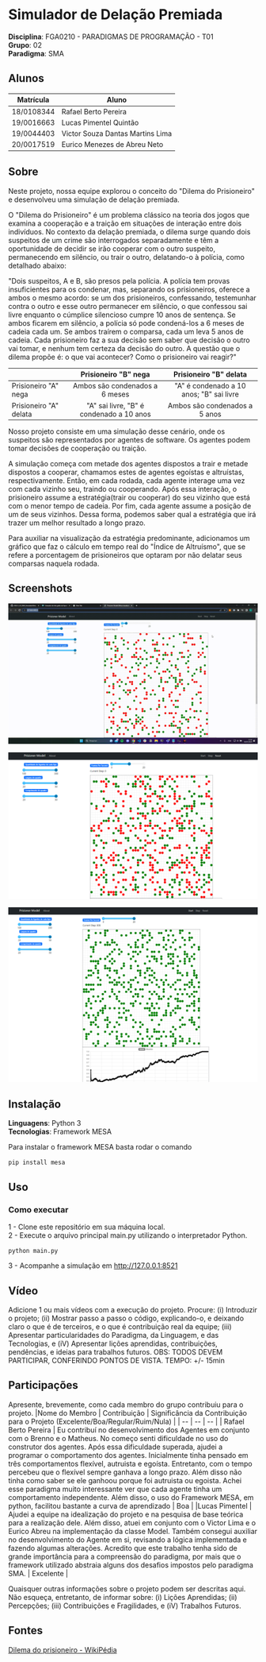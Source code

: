# Simulador de Delação Premiada

**Disciplina**: FGA0210 - PARADIGMAS DE PROGRAMAÇÃO - T01 <br>
**Grupo**: 02<br>
**Paradigma**: SMA<br>

## Alunos

| Matrícula  | Aluno                            |
| ---------- | -------------------------------- |
| 18/0108344 | Rafael Berto Pereira             |
| 19/0016663 | Lucas Pimentel Quintão           |
| 19/0044403 | Victor Souza Dantas Martins Lima |
| 20/0017519 | Eurico Menezes de Abreu Neto     |

## Sobre

Neste projeto, nossa equipe explorou o conceito do "Dilema do Prisioneiro" e desenvolveu uma simulação de delação premiada.<br>

O "Dilema do Prisioneiro" é um problema clássico na teoria dos jogos que examina a cooperação e a traição em situações de interação entre dois indivíduos. No contexto da delação premiada, o dilema surge quando dois suspeitos de um crime são interrogados separadamente e têm a oportunidade de decidir se irão cooperar com o outro suspeito, permanecendo em silêncio, ou trair o outro, delatando-o à polícia, como detalhado abaixo:

"Dois suspeitos, A e B, são presos pela polícia. A polícia tem provas insuficientes para os condenar, mas, separando os prisioneiros, oferece a ambos o mesmo acordo: se um dos prisioneiros, confessando, testemunhar contra o outro e esse outro permanecer em silêncio, o que confessou sai livre enquanto o cúmplice silencioso cumpre 10 anos de sentença. Se ambos ficarem em silêncio, a polícia só pode condená-los a 6 meses de cadeia cada um. Se ambos traírem o comparsa, cada um leva 5 anos de cadeia. Cada prisioneiro faz a sua decisão sem saber que decisão o outro vai tomar, e nenhum tem certeza da decisão do outro. A questão que o dilema propõe é: o que vai acontecer? Como o prisioneiro vai reagir?"

|                        |           Prisioneiro "B" nega           |          Prisioneiro "B" delata          |
| ---------------------- | :--------------------------------------: | :--------------------------------------: |
| Prisioneiro "A" nega   |      Ambos são condenados a 6 meses      | "A" é condenado a 10 anos; "B" sai livre |
| Prisioneiro "A" delata | "A" sai livre, "B" é condenado a 10 anos |      Ambos são condenados a 5 anos       |

Nosso projeto consiste em uma simulação desse cenário, onde os suspeitos são representados por agentes de software. Os agentes podem tomar decisões de cooperação ou traição.<br>

A simulação começa com metade dos agentes dispostos a trair e metade dispostos a cooperar, chamamos estes de agentes egoístas e altruístas, respectivamente. Então, em cada rodada, cada agente interage uma vez com cada vizinho seu, traindo ou cooperando. Após essa interação, o prisioneiro assume a estratégia(trair ou cooperar) do seu vizinho que está com o menor tempo de cadeia. Por fim, cada agente assume a posição de um de seus vizinhos. Dessa forma, podemos saber qual a estratégia que irá trazer um melhor resultado a longo prazo.

Para auxiliar na visualização da estratégia predominante, adicionamos um gráfico que faz o cálculo em tempo real do "Índice de Altruísmo", que se refere a porcentagem de prisioneiros que optaram por não delatar seus comparsas naquela rodada.

## Screenshots

![GIF](./assets/gifSimulacao.gif)

![IMAGE](./assets/ScreenshotSimulacao1.png)

![IMAGE](./assets/ScreenshotSimulacao2.png)

## Instalação

**Linguagens**: Python 3<br>
**Tecnologias**: Framework MESA<br>

Para instalar o framework MESA basta rodar o comando

```
pip install mesa
```

## Uso

### Como executar

1 - Clone este repositório em sua máquina local.<br>
2 - Execute o arquivo principal main.py utilizando o interpretador Python.

```
python main.py
```

3 - Acompanhe a simulação em http://127.0.0.1:8521

## Vídeo

Adicione 1 ou mais vídeos com a execução do projeto.
Procure:
(i) Introduzir o projeto;
(ii) Mostrar passo a passo o código, explicando-o, e deixando claro o que é de terceiros, e o que é contribuição real da equipe;
(iii) Apresentar particularidades do Paradigma, da Linguagem, e das Tecnologias, e
(iV) Apresentar lições aprendidas, contribuições, pendências, e ideias para trabalhos futuros.
OBS: TODOS DEVEM PARTICIPAR, CONFERINDO PONTOS DE VISTA.
TEMPO: +/- 15min

## Participações

Apresente, brevemente, como cada membro do grupo contribuiu para o projeto.
|Nome do Membro | Contribuição | Significância da Contribuição para o Projeto (Excelente/Boa/Regular/Ruim/Nula) |
| -- | -- | -- |
| Rafael Berto Pereira | Eu contribuí no desenvolvimento dos Agentes em conjunto com o Brenno e o Matheus. No começo senti dificuldade no uso do construtor dos agentes. Após essa dificuldade superada, ajudei a programar o comportamento dos agentes. Inicialmente tinha pensado em três comportamentos flexível, autruista e egoísta. Entretanto, com o tempo percebeu que o flexível sempre ganhava a longo prazo. Além disso não tinha como saber se ele ganhoou porque foi autruista ou egoista. Achei esse paradigma muito interessante ver que cada agente tinha um comportamento independente. Além disso, o uso do Framework MESA, em python, facilitou bastante a curva de aprendizado | Boa |
|Lucas Pimentel | Ajudei a equipe na idealização do projeto e na pesquisa de base teórica para a realização dele. Além disso, atuei em conjunto com o Victor Lima e o Eurico Abreu na implementação da classe Model. Também consegui auxiliar no desenvolvimento do Agente em si, revisando a lógica implementada e fazendo algumas alterações. Acredito que este trabalho tenha sido de grande importância para a compreensão do paradigma, por mais que o framework utilizado abstraia alguns dos desafios impostos pelo paradigma SMA. | Excelente |

Quaisquer outras informações sobre o projeto podem ser descritas aqui. Não esqueça, entretanto, de informar sobre:
(i) Lições Aprendidas;
(ii) Percepções;
(iii) Contribuições e Fragilidades, e
(iV) Trabalhos Futuros.

## Fontes

[Dilema do prisioneiro - WikiPédia](https://pt.wikipedia.org/wiki/Dilema_do_prisioneiro)
